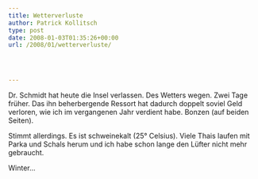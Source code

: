 ```yaml
---
title: Wetterverluste
author: Patrick Kollitsch
type: post
date: 2008-01-03T01:35:26+00:00
url: /2008/01/wetterverluste/




---
```

Dr. Schmidt hat heute die Insel verlassen. Des Wetters wegen. Zwei Tage fr&uuml;her. Das ihn beherbergende Ressort hat dadurch doppelt soviel Geld verloren, wie ich im vergangenen Jahr verdient habe. Bonzen (auf beiden Seiten).

Stimmt allerdings. Es ist schweinekalt (25&deg; Celsius). Viele Thais laufen mit Parka und Schals herum und ich habe schon lange den L&uuml;fter nicht mehr gebraucht.

Winter...
